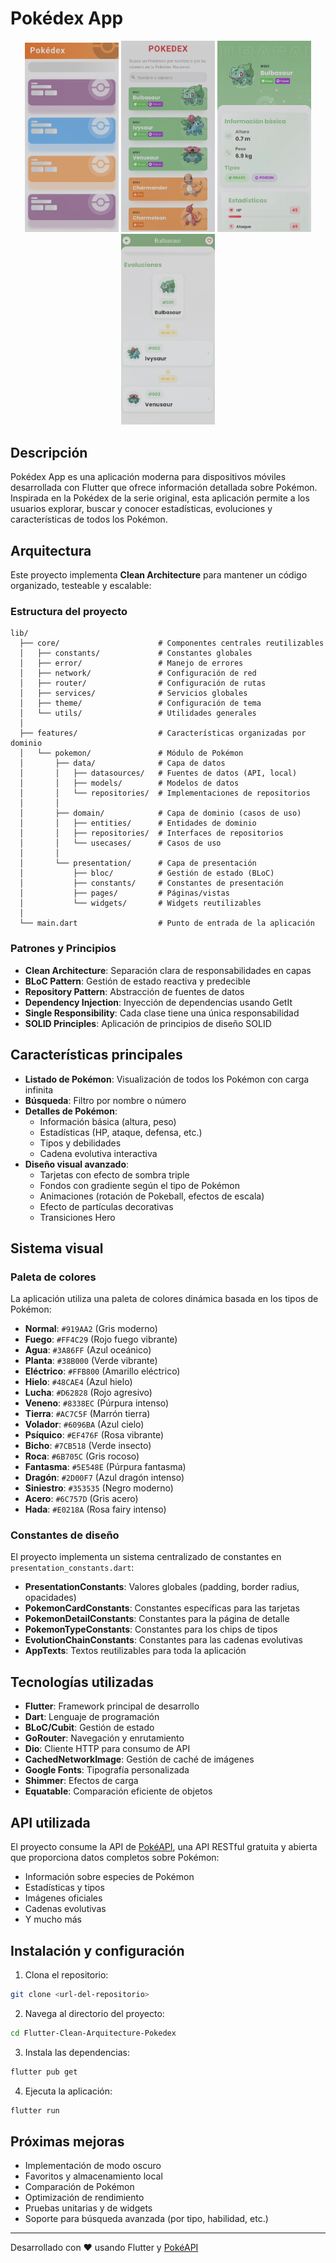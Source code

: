 
# Pokédex App

<div align="center">
  <img src="images/v2/1.png" width="150" />
  <img src="images/v2/2.png" width="150" />
  <img src="images/v2/3.png" width="150" />
  <img src="images/v2/4.png" width="150" />
</div>

## Descripción

Pokédex App es una aplicación moderna para dispositivos móviles desarrollada con Flutter que ofrece información detallada sobre Pokémon. Inspirada en la Pokédex de la serie original, esta aplicación permite a los usuarios explorar, buscar y conocer estadísticas, evoluciones y características de todos los Pokémon.

## Arquitectura

Este proyecto implementa **Clean Architecture** para mantener un código organizado, testeable y escalable:

### Estructura del proyecto

```
lib/
  ├── core/                      # Componentes centrales reutilizables
  │   ├── constants/             # Constantes globales
  │   ├── error/                 # Manejo de errores
  │   ├── network/               # Configuración de red
  │   ├── router/                # Configuración de rutas
  │   ├── services/              # Servicios globales
  │   ├── theme/                 # Configuración de tema
  │   └── utils/                 # Utilidades generales
  │
  ├── features/                  # Características organizadas por dominio
  │   └── pokemon/               # Módulo de Pokémon
  │       ├── data/              # Capa de datos
  │       │   ├── datasources/   # Fuentes de datos (API, local)
  │       │   ├── models/        # Modelos de datos
  │       │   └── repositories/  # Implementaciones de repositorios
  │       │
  │       ├── domain/            # Capa de dominio (casos de uso)
  │       │   ├── entities/      # Entidades de dominio
  │       │   ├── repositories/  # Interfaces de repositorios
  │       │   └── usecases/      # Casos de uso
  │       │
  │       └── presentation/      # Capa de presentación
  │           ├── bloc/          # Gestión de estado (BLoC)
  │           ├── constants/     # Constantes de presentación
  │           ├── pages/         # Páginas/vistas
  │           └── widgets/       # Widgets reutilizables
  │
  └── main.dart                  # Punto de entrada de la aplicación
```

### Patrones y Principios

- **Clean Architecture**: Separación clara de responsabilidades en capas
- **BLoC Pattern**: Gestión de estado reactiva y predecible
- **Repository Pattern**: Abstracción de fuentes de datos
- **Dependency Injection**: Inyección de dependencias usando GetIt
- **Single Responsibility**: Cada clase tiene una única responsabilidad
- **SOLID Principles**: Aplicación de principios de diseño SOLID

## Características principales

- **Listado de Pokémon**: Visualización de todos los Pokémon con carga infinita
- **Búsqueda**: Filtro por nombre o número
- **Detalles de Pokémon**:
  - Información básica (altura, peso)
  - Estadísticas (HP, ataque, defensa, etc.)
  - Tipos y debilidades
  - Cadena evolutiva interactiva
- **Diseño visual avanzado**:
  - Tarjetas con efecto de sombra triple
  - Fondos con gradiente según el tipo de Pokémon
  - Animaciones (rotación de Pokeball, efectos de escala)
  - Efecto de partículas decorativas
  - Transiciones Hero

## Sistema visual

### Paleta de colores

La aplicación utiliza una paleta de colores dinámica basada en los tipos de Pokémon:

- **Normal**: `#919AA2` (Gris moderno)
- **Fuego**: `#FF4C29` (Rojo fuego vibrante)
- **Agua**: `#3A86FF` (Azul oceánico)
- **Planta**: `#38B000` (Verde vibrante)
- **Eléctrico**: `#FFB800` (Amarillo eléctrico)
- **Hielo**: `#48CAE4` (Azul hielo)
- **Lucha**: `#D62828` (Rojo agresivo)
- **Veneno**: `#8338EC` (Púrpura intenso)
- **Tierra**: `#AC7C5F` (Marrón tierra)
- **Volador**: `#6096BA` (Azul cielo)
- **Psíquico**: `#EF476F` (Rosa vibrante)
- **Bicho**: `#7CB518` (Verde insecto)
- **Roca**: `#6B705C` (Gris rocoso)
- **Fantasma**: `#5E548E` (Púrpura fantasma)
- **Dragón**: `#2D00F7` (Azul dragón intenso)
- **Siniestro**: `#353535` (Negro moderno)
- **Acero**: `#6C757D` (Gris acero)
- **Hada**: `#E0218A` (Rosa fairy intenso)

### Constantes de diseño

El proyecto implementa un sistema centralizado de constantes en `presentation_constants.dart`:

- **PresentationConstants**: Valores globales (padding, border radius, opacidades)
- **PokemonCardConstants**: Constantes específicas para las tarjetas
- **PokemonDetailConstants**: Constantes para la página de detalle
- **PokemonTypeConstants**: Constantes para los chips de tipos
- **EvolutionChainConstants**: Constantes para las cadenas evolutivas
- **AppTexts**: Textos reutilizables para toda la aplicación

## Tecnologías utilizadas

- **Flutter**: Framework principal de desarrollo
- **Dart**: Lenguaje de programación
- **BLoC/Cubit**: Gestión de estado
- **GoRouter**: Navegación y enrutamiento
- **Dio**: Cliente HTTP para consumo de API
- **CachedNetworkImage**: Gestión de caché de imágenes
- **Google Fonts**: Tipografía personalizada
- **Shimmer**: Efectos de carga
- **Equatable**: Comparación eficiente de objetos

## API utilizada

El proyecto consume la API de [PokéAPI](https://pokeapi.co), una API RESTful gratuita y abierta que proporciona datos completos sobre Pokémon:

- Información sobre especies de Pokémon
- Estadísticas y tipos
- Imágenes oficiales
- Cadenas evolutivas
- Y mucho más

## Instalación y configuración

1. Clona el repositorio:
```bash
git clone <url-del-repositorio>
```

2. Navega al directorio del proyecto:
```bash
cd Flutter-Clean-Arquitecture-Pokedex
```

3. Instala las dependencias:
```bash
flutter pub get
```

4. Ejecuta la aplicación:
```bash
flutter run
```

## Próximas mejoras

- Implementación de modo oscuro
- Favoritos y almacenamiento local
- Comparación de Pokémon
- Optimización de rendimiento
- Pruebas unitarias y de widgets
- Soporte para búsqueda avanzada (por tipo, habilidad, etc.)

---

Desarrollado con ❤️ usando Flutter y [PokéAPI](https://pokeapi.co)
